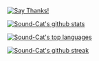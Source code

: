 [![Say Thanks!](https://img.shields.io/badge/Say%20Thanks-!-1EAEDB.svg)](https://saythanks.io/to/dankas@posteo.de)





[![Sound-Cat's github stats](https://github-readme-stats.vercel.app/api?username=Sound-Cat&theme=blue-green)](https://github.com/anuraghazra/github-readme-stats)


[![Sound-Cat's top languages](https://github-readme-stats.vercel.app/api/top-langs/?username=Sound-Cat&theme=blue-green)](https://github.com/anuraghazra/github-readme-stats)


[![Sound-Cat's github streak](https://github-readme-streak-stats.herokuapp.com/?user=Sound-Cat&theme=blue-green)](https://github.com/DenverCoder1/github-readme-streak-stats)
